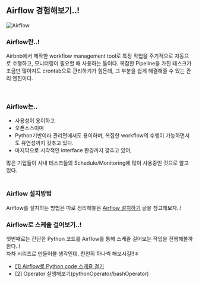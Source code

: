 ## Airflow 경험해보기..!

![Airflow](https://airflow.apache.org/images/feature-image.png)


### Airflow란..!
Airbnb에서 제작한 workflow management tool로 특정 작업을 주기적으로 자동으로 수행하고, 모니터링이 필요할 때 사용하는 툴이다. 복잡한 Pipeline을 가진 테스크가 조금만 많아져도 crontab으로 관리하기가 힘든데, 그 부분을 쉽게 해결해줄 수 있는 관리 엔진이다.  

<br/>  


### Airflow는..
* 사용성이 용이하고
* 오픈소스이며
* Python기반이라 관리면에서도 용이하며, 복잡한 workflow의 수행이 가능하면서도 유연성까지 갖추고 있다.
* 마지막으로 시각적인 interface 환경까지 갖추고 있어,

많은 기업들이 사내 테스크들의 Schedule/Monitoring에 많이 사용중인 것으로 알고 있다.  
<br/>  


### Airflow 설치방법  

Ariflow를 설치하는 방법은 따로 정리해놓은 [Airflow 설치하기](https://github.com/Hgene/airflow_tutorials/blob/master/install_airflow.md) 글을 참고해보자..!
<br/>  


### Airflow로 스케쥴 걸어보기..!

첫번째로는 간단한 Python 코드를 Airflow를 통해 스케쥴 걸어보는 작업을 진행해볼까 한다..!  
차차 시리즈로 만들어볼 생각인데, 천천히 하나씩 해보시길!!ㅎ

* [[1] Airflow로 Python code 스케쥴 걸기](https://github.com/Hgene/airflow_tutorials/blob/master/rec1_scheduling.md)
* [2] Operator 실행해보기(pythonOperator/bashOperator)




